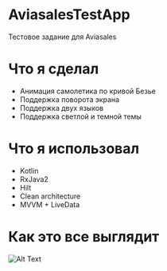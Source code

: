 # AviasalesTestApp
Тестовое задание для Aviasales

# Что я сделал
- Анимация самолетика по кривой Безье
- Поддержка поворота экрана
- Поддержка двух языков
- Поддержка светлой и темной темы

# Что я использовал
- Kotlin
- RxJava2
- Hilt
- Clean architecture
- MVVM + LiveData

# Как это все выглядит

![Alt Text](https://s4.gifyu.com/images/Aviasales.gif)


